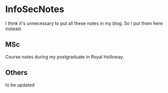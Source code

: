 # InfoSecNotes

I think it's unnecessary to put all these notes in my blog. So I put them here instead. 

## MSc 

Course notes during my postgraduate in Royal Holloway. 

## Others

to be updated 
